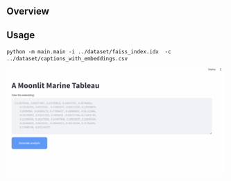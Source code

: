 ## Overview


## Usage

```
python -m main.main -i ../dataset/faiss_index.idx  -c ../dataset/captions_with_embeddings.csv
```

<img src='./assets/animation_for_rag.gif'/>
